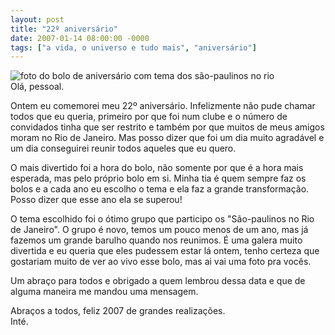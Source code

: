 ```yaml
---
layout: post
title: "22º aniversário"
date: 2007-01-14 08:00:00 -0000
tags: ["a vida, o universo e tudo mais", "aniversário"]
---
```

<div class="gallery">
            <img src="{{ site.baseurl }}/assets/fotos/2007/01/DSC02825.JPG" alt="foto do bolo de aniversário com tema dos são-paulinos no rio" title="foto do bolo de aniversário com tema dos são-paulinos no rio">
        </div>
Olá, pessoal.

Ontem eu comemorei meu 22º aniversário. Infelizmente não pude chamar todos que eu queria, primeiro por que foi num clube e o número de convidados tinha que ser restrito e também por que muitos de meus amigos moram no Rio de Janeiro. Mas posso dizer que foi um dia muito agradável e um dia conseguirei reunir todos aqueles que eu quero.

O mais divertido foi a hora do bolo, não somente por que é a hora mais esperada, mas pelo próprio bolo em si. Minha tia é quem sempre faz os bolos e a cada ano eu escolho o tema e ela faz a grande transformação. Posso dizer que esse ano ela se superou!

O tema escolhido foi o ótimo grupo que participo os "São-paulinos no Rio de Janeiro". O grupo é novo, temos um pouco menos de um ano, mas já fazemos um grande barulho quando nos reunimos. É uma galera muito divertida e eu queria que eles pudessem estar lá ontem, tenho certeza que gostariam muito de ver ao vivo esse bolo, mas ai vai uma foto pra vocês.

Um abraço para todos e obrigado a quem lembrou dessa data e que de alguma maneira me mandou uma mensagem.

Abraços a todos, feliz 2007 de grandes realizações.  
Inté.
